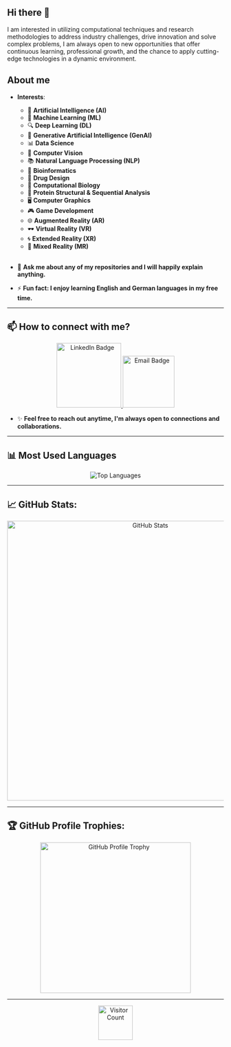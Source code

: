 ## Hi there 👋

I am interested in utilizing computational techniques and research methodologies to address industry challenges, drive innovation and solve complex problems, I am always open to new opportunities that offer continuous learning, professional growth, and the chance to apply cutting-edge technologies in a dynamic environment.

## About me

- **Interests**:
  - 🤖 **Artificial Intelligence (AI)** 
  - 🧠 **Machine Learning (ML)**
  - 🔍 **Deep Learning (DL)**
  - 🎨 **Generative Artificial Intelligence (GenAI)**
  - 📊 **Data Science**
  - 👀 **Computer Vision**
  - 📚 **Natural Language Processing (NLP)** <br>
  - 🧬 **Bioinformatics**
  - 💊 **Drug Design**
  - 🧫 **Computational Biology**
  - 🧩 **Protein Structural & Sequential Analysis** <br>
  - 🖥️ **Computer Graphics**
  - 🎮 **Game Development**
  - 🌐 **Augmented Reality (AR)**
  - 🕶️ **Virtual Reality (VR)**
  - 🌀 **Extended Reality (XR)**
  - 🎨 **Mixed Reality (MR)** <br><br>

- 💬 **Ask me about any of my repositories and I will happily explain anything.**
- ⚡ **Fun fact: I enjoy learning English and German languages in my free time.**
</p>

---

## 📫 How to connect with me?

<p align="center">
  <a href="https://www.linkedin.com/in/sarah-hesham-109a051b6/">
    <img src="https://img.shields.io/badge/LinkedIn-blue?style=for-the-badge&logo=linkedin" alt="LinkedIn Badge" width="150">
  </a>
  <a href="mailto:sarahheshammahmoud@gmail.com">
    <img src="https://img.shields.io/badge/Email-D14836?style=for-the-badge&logo=gmail&logoColor=white" alt="Email Badge" width="120">
  </a>
</p>

- ✨ **Feel free to reach out anytime, I'm always open to connections and collaborations.**
---

## 📊 Most Used Languages

<p align="center">
  <img src="https://github-readme-stats.vercel.app/api/top-langs/?username=Sarah-Hesham-2022&layout=compact&langs_count=10&theme=dark&card_width=500" alt="Top Languages" />
</p>

---

## 📈 GitHub Stats:

<p align="center"> 
  <img src="https://github-readme-stats.vercel.app/api?username=Sarah-Hesham-2022&show_icons=true&theme=dark&count_private=true&card_width=650" alt="GitHub Stats" width="650"/> 
</p>

---

## 🏆 GitHub Profile Trophies:

<p align="center"> 
  <img src="https://github-profile-trophy.vercel.app/?username=Sarah-Hesham-2022&theme=onedark&column=3" alt="GitHub Profile Trophy" width="350"/> 
</p>

---

<p align="center"> 
  <img src="https://komarev.com/ghpvc/?username=Sarah-Hesham-2022&label=Views&color=blue&style=flat-square" alt="Visitor Count" width="80"/>
</p>
